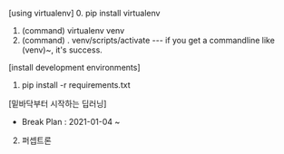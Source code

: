[using virtualenv] 0. pip install virtualenv

1. (command) virtualenv venv
2. (command) . venv/scripts/activate
   --- if you get a commandline like (venv)~, it's success.

[install development environments]

1. pip install -r requirements.txt

[밑바닥부터 시작하는 딥러닝]

- Break Plan : 2021-01-04 ~

2.  퍼셉트론
